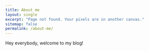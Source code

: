 ```yaml
---
title: About me
layout: single
excerpt: "Page not found. Your pixels are in another canvas."
sitemap: false
permalink: /about-me/
---
```

Hey everybody, welcome to my blog! 